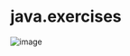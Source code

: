 # java.exercises
![image](https://github.com/Erick-Badaro/java.exercises/assets/106784257/b6a387b1-8020-495e-9d98-5f1cd775ed58)
